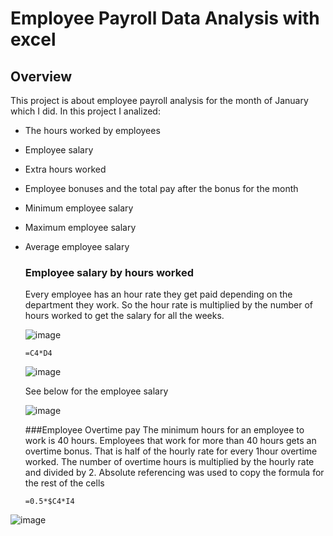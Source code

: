 # Employee Payroll Data Analysis with excel
## Overview
This project is about employee payroll analysis for the month of January which I did. In this project I analized:
- The hours worked by employees
- Employee salary 
- Extra hours worked
- Employee bonuses and the total pay after the bonus for the month
- Minimum employee salary
- Maximum employee salary
- Average employee salary
  ### Employee salary by hours worked
  Every employee has an hour rate they get paid depending on the department they work. So the hour rate is multiplied by the number of hours worked to get the salary for all the weeks.<p>
  ![image](https://github.com/MYZDEE/Payroll-Analysis-1/assets/128803445/3be53bac-d7a6-41a6-9ca4-ae04bab52202)<p>
  ```
  =C4*D4
  ```
  ![image](https://github.com/MYZDEE/Payroll-Analysis-1/assets/128803445/bd280ab2-6c38-41f2-8547-49ccb4780533)<p>

  See below for the employee salary<p>
  ![image](https://github.com/MYZDEE/Payroll-Analysis-1/assets/128803445/1b6bbe51-c92d-452f-9d6d-21eef0e4bb01)<p>
###Employee Overtime pay
  The minimum hours for an employee to work is 40 hours. Employees that work for more than 40 hours gets an overtime bonus. That is half of the hourly rate for every 1hour overtime 
  worked. The number of overtime hours is multiplied by the hourly rate and divided by 2. Absolute referencing was used to copy the formula for the rest of the cells <p>
  ```
  =0.5*$C4*I4
  ```
![image](https://github.com/MYZDEE/Payroll-Analysis-1/assets/128803445/7471a1c2-45f9-4f7c-b569-9245f9ae12ff)
